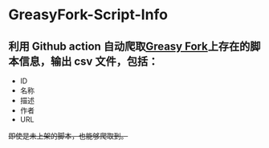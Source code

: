 # GreasyFork-Script-Info

## 利用 Github action 自动爬取[Greasy Fork](https://greasyfork.org/zh-CN)上存在的脚本信息，输出 csv 文件，包括：

- ID
- 名称
- 描述
- 作者
- URL

~~即使是未上架的脚本，也能够爬取到。~~
